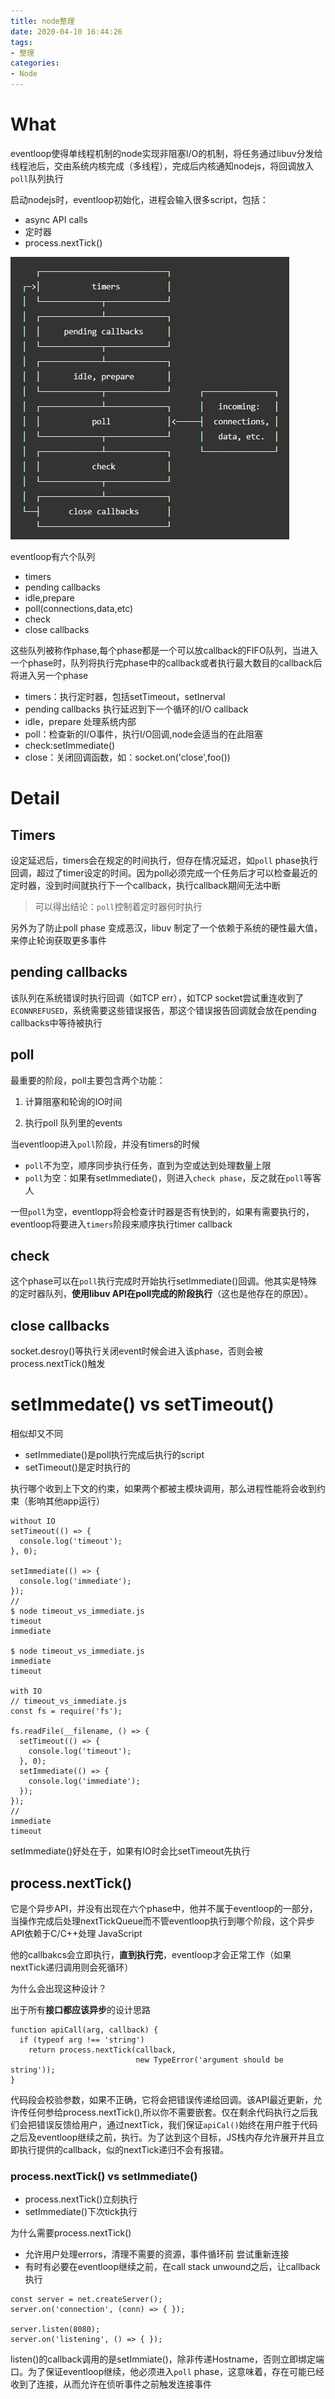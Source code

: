 ```yaml
---
title: node整理
date: 2020-04-10 16:44:26
tags:
- 整理
categories:
- Node
---
```

# What

eventloop使得单线程机制的node实现非阻塞I/O的机制，将任务通过libuv分发给线程池后，交由系统内核完成（多线程），完成后内核通知nodejs，将回调放入`poll`队列执行

启动nodejs时，eventloop初始化，进程会输入很多script，包括：

- async API calls
- 定时器
- process.nextTick()

![](../img/phaseOfEventloop-1586590365657.png)

eventloop有六个队列

- timers
- pending callbacks
- idle,prepare
- poll(connections,data,etc)
- check
- close callbacks

这些队列被称作phase,每个phase都是一个可以放callback的FIFO队列，当进入一个phase时，队列将执行完phase中的callback或者执行最大数目的callback后将进入另一个phase

- timers：执行定时器，包括setTimeout，setInerval
- pending callbacks 执行延迟到下一个循环的I/O callback
- idle，prepare 处理系统内部
- poll：检查新的I/O事件，执行I/O回调,node会适当的在此阻塞
- check:setImmediate()
- close：关闭回调函数，如：socket.on('close',foo())

# Detail

## Timers

设定延迟后，timers会在规定的时间执行，但存在情况延迟，如`poll` phase执行回调，超过了timer设定的时间。因为poll必须完成一个任务后才可以检查最近的定时器，没到时间就执行下一个callback，执行callback期间无法中断

> 可以得出结论：`poll`控制着定时器何时执行

另外为了防止poll phase 变成恶汉，libuv 制定了一个依赖于系统的硬性最大值，来停止轮询获取更多事件



## pending callbacks

该队列在系统错误时执行回调（如TCP err），如TCP socket尝试重连收到了`ECONNREFUSED`，系统需要这些错误报告，那这个错误报告回调就会放在pending callbacks中等待被执行

## poll

最重要的阶段，poll主要包含两个功能：

1. 计算阻塞和轮询的IO时间

2. 执行poll 队列里的events

当eventloop进入`poll`阶段，并没有timers的时候

- `poll`不为空，顺序同步执行任务，直到为空或达到处理数量上限
- `poll`为空：如果有setImmediate()，则进入`check phase`，反之就在`poll`等客人

一但`poll`为空，eventlopp将会检查计时器是否有快到的，如果有需要执行的，eventloop将要进入`timers`阶段来顺序执行timer callback

## check

这个phase可以在`poll`执行完成时开始执行setImmediate()回调。他其实是特殊的定时器队列，**使用libuv API在poll完成的阶段执行**（这也是他存在的原因）。

## close callbacks

socket.desroy()等执行关闭event时候会进入该phase，否则会被process.nextTick()触发

# setImmedate() vs setTimeout()

相似却又不同

- setImmediate()是poll执行完成后执行的script
- setTimeout()是定时执行的

执行哪个收到上下文的约束，如果两个都被主模块调用，那么进程性能将会收到约束（影响其他app运行）

```
without IO
setTimeout(() => {
  console.log('timeout');
}, 0);

setImmediate(() => {
  console.log('immediate');
});
//
$ node timeout_vs_immediate.js
timeout
immediate

$ node timeout_vs_immediate.js
immediate
timeout

with IO
// timeout_vs_immediate.js
const fs = require('fs');

fs.readFile(__filename, () => {
  setTimeout(() => {
    console.log('timeout');
  }, 0);
  setImmediate(() => {
    console.log('immediate');
  });
});
//
immediate
timeout
```

setImmediate()好处在于，如果有IO时会比setTimeout先执行

## process.nextTick()

它是个异步API，并没有出现在六个phase中，他并不属于eventloop的一部分，当操作完成后处理nextTickQueue而不管eventloop执行到哪个阶段，这个异步API依赖于C/C++处理 JavaScript

他的callbakcs会立即执行，**直到执行完**，eventloop才会正常工作（如果nextTick递归调用则会死循环）

为什么会出现这种设计？

出于所有**接口都应该异步**的设计思路

```
function apiCall(arg, callback) {
  if (typeof arg !== 'string')
    return process.nextTick(callback,
                            new TypeError('argument should be string'));
}
```

代码段会校验参数，如果不正确，它将会把错误传递给回调。该API最近更新，允许传任何参给process.nextTick(),所以你不需要嵌套。仅在剩余代码执行之后我们会把错误反馈给用户，通过nextTick，我们保证`apiCal()`始终在用户胜于代码之后及eventloop继续之前，执行。为了达到这个目标，JS栈内存允许展开并且立即执行提供的callback，似的nextTick递归不会有报错。

### process.nextTick() vs setImmediate()

- process.nextTick()立刻执行
- setImmediate()下次tick执行

为什么需要process.nextTick()

- 允许用户处理errors，清理不需要的资源，事件循环前 尝试重新连接
- 有时有必要在eventloop继续之前，在call stack unwound之后，让callback执行

```
const server = net.createServer();
server.on('connection', (conn) => { });

server.listen(8080);
server.on('listening', () => { });
```

listen()的callback调用的是setImmiate()，除非传递Hostname，否则立即绑定端口。为了保证eventloop继续，他必须进入`poll` phase，这意味着，存在可能已经收到了连接，从而允许在侦听事件之前触发连接事件